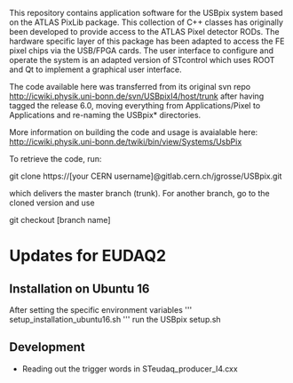 This repository contains application software for the USBpix system based on the ATLAS PixLib package. This collection of C++ classes 
has originally been developed to provide access to the ATLAS Pixel detector RODs. The hardware specific layer of this package has been 
adapted to access the FE pixel chips via the USB/FPGA cards. The user interface to configure and operate the system is an adapted version 
of STcontrol which uses ROOT and Qt to implement a graphical user interface. 

The code available here was transferred from its original svn repo
http://icwiki.physik.uni-bonn.de/svn/USBpixI4/host/trunk
after having tagged the release 6.0, moving everything from Applications/Pixel to Applications and re-naming the USBpix* directories.

More information on building the code and usage is avaialable here: http://icwiki.physik.uni-bonn.de/twiki/bin/view/Systems/UsbPix

To retrieve the code, run:

git clone https://[your CERN username]@gitlab.cern.ch/jgrosse/USBpix.git

which delivers the master branch (trunk). For another branch, go to the cloned version and use

git checkout [branch name]

# Updates for EUDAQ2

## Installation on Ubuntu 16

After setting the specific environment variables
'''
setup_installation_ubuntu16.sh
'''
run the USBpix setup.sh

## Development

* Reading out the trigger words in STeudaq_producer_I4.cxx
